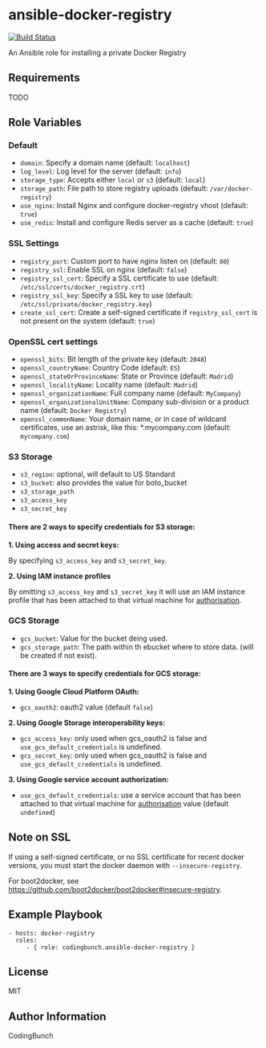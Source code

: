 ansible-docker-registry
=========

[![Build Status](https://travis-ci.org/codingbunch/ansible-docker-registry.png?branch=master)](https://travis-ci.org/codingbunch/ansible-docker-registry)

An Ansible role for installing a private Docker Registry

Requirements
------------

TODO

Role Variables
--------------

### Default

* ```domain```: Specify a domain name (default: ```localhost```)
* ```log_level```: Log level for the server (default: ```info```)
* ```storage_type```: Accepts either ```local``` or ```s3``` (default: ```local```)
* ```storage_path```: File path to store registry uploads (default: ```/var/docker-registry```)
* ```use_nginx```: Install Nginx and configure docker-registry vhost (default: ```true```)
* ```use_redis```: Install and configure Redis server as a cache (default: ```true```)

### SSL Settings
* ```registry_port```: Custom port to have nginx listen on (default: ```80```)
* ```registry_ssl```: Enable SSL on nginx (default: ```false```)
* ```registry_ssl_cert```: Specify a SSL certificate to use (default: ```/etc/ssl/certs/docker_registry.crt```)
* ```registry_ssl_key```: Specify a SSL key to use (default: ```/etc/ssl/private/docker_registry.key```)
* ```create_ssl_cert```: Create a self-signed certificate if ```registry_ssl_cert``` is not present on the system (default: ```true```)

### OpenSSL cert settings
* ```openssl_bits```: Bit length of the private key (default: ```2048```)
* ```openssl_countryName```: Country Code (default: ```ES```)
* ```openssl_stateOrProvinceName```: State or Province (default: ```Madrid```)
* ```openssl_localityName```: Locality name (default: ```Madrid```)
* ```openssl_organizationName```: Full company name (default: ```MyCompany```)
* ```openssl_organizationalUnitName```: Company sub-division or a product name (default: ```Docker Registry```)
* ```openssl_commonName```: Your domain name, or in case of wildcard certificates, use an astrisk, like this: *.mycompany.com (default: ```mycompany.com```)

### S3 Storage

* ```s3_region```: optional, will default to US Standard
* ```s3_bucket```: also provides the value for boto_bucket
* ```s3_storage_path```
* ```s3_access_key```
* ```s3_secret_key```

#### There are 2 ways to specify credentials for S3 storage:

**1. Using access and secret keys:**

By specifying ```s3_access_key``` and ```s3_secret_key```.

**2. Using IAM instance profiles**

By omitting ```s3_access_key``` and ```s3_secret_key``` it will use an IAM instance profile that has been attached to that virtual machine for [authorisation](http://docs.aws.amazon.com/IAM/latest/UserGuide/roles-usingrole-ec2instance.html).

### GCS Storage

* ```gcs_bucket```: Value for the bucket deing used.
* ```gcs_storage_path```: The path within th ebucket where to store data. (will be created if not exist).

#### There are 3 ways to specify credentials for GCS storage:

**1. Using Google Cloud Platform OAuth:**

* ```gcs_oauth2```: oauth2 value (default ```false```)

**2. Using Google Storage interoperability keys:**

* ```gcs_access_key```: only used when gcs_oauth2 is false and ```use_gcs_default_credentials``` is undefined.
* ```gcs_secret_key```: only used when gcs_oauth2 is false and ```use_gcs_default_credentials``` is undefined.

**3. Using Google service account authorization:**

* ```use_gcs_default_credentials```: use a service account that has been attached to that virtual machine for [authorisation](https://developers.google.com/identity/protocols/application-default-credentials) value (default ```undefined```)

## Note on SSL

If using a self-signed certificate, or no SSL certificate for recent docker versions, you must start the docker daemon with ```--insecure-registry```.

For boot2docker, see https://github.com/boot2docker/boot2docker#insecure-registry.


Example Playbook
----------------

    - hosts: docker-registry
      roles:
         - { role: codingbunch.ansible-docker-registry }

License
-------

MIT

Author Information
------------------

CodingBunch
